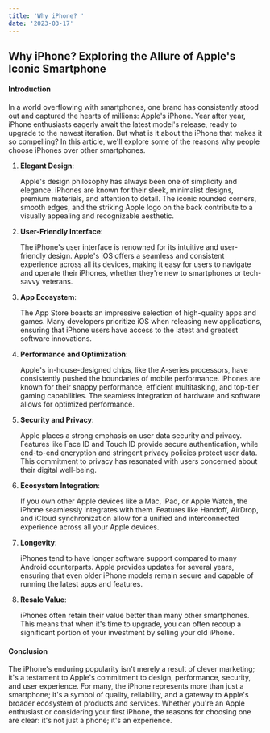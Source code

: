 ```yaml
---
title: 'Why iPhone? '
date: '2023-03-17'
---
```


## Why iPhone? Exploring the Allure of Apple's Iconic Smartphone

#### Introduction

In a world overflowing with smartphones, one brand has consistently stood out and captured the hearts of millions: Apple's iPhone. Year after year, iPhone enthusiasts eagerly await the latest model's release, ready to upgrade to the newest iteration. But what is it about the iPhone that makes it so compelling? In this article, we'll explore some of the reasons why people choose iPhones over other smartphones.

1. **Elegant Design**:

   Apple's design philosophy has always been one of simplicity and elegance. iPhones are known for their sleek, minimalist designs, premium materials, and attention to detail. The iconic rounded corners, smooth edges, and the striking Apple logo on the back contribute to a visually appealing and recognizable aesthetic.

2. **User-Friendly Interface**:

   The iPhone's user interface is renowned for its intuitive and user-friendly design. Apple's iOS offers a seamless and consistent experience across all its devices, making it easy for users to navigate and operate their iPhones, whether they're new to smartphones or tech-savvy veterans.

3. **App Ecosystem**:

   The App Store boasts an impressive selection of high-quality apps and games. Many developers prioritize iOS when releasing new applications, ensuring that iPhone users have access to the latest and greatest software innovations.

4. **Performance and Optimization**:

   Apple's in-house-designed chips, like the A-series processors, have consistently pushed the boundaries of mobile performance. iPhones are known for their snappy performance, efficient multitasking, and top-tier gaming capabilities. The seamless integration of hardware and software allows for optimized performance.

5. **Security and Privacy**:

   Apple places a strong emphasis on user data security and privacy. Features like Face ID and Touch ID provide secure authentication, while end-to-end encryption and stringent privacy policies protect user data. This commitment to privacy has resonated with users concerned about their digital well-being.

6. **Ecosystem Integration**:

   If you own other Apple devices like a Mac, iPad, or Apple Watch, the iPhone seamlessly integrates with them. Features like Handoff, AirDrop, and iCloud synchronization allow for a unified and interconnected experience across all your Apple devices.

7. **Longevity**:

   iPhones tend to have longer software support compared to many Android counterparts. Apple provides updates for several years, ensuring that even older iPhone models remain secure and capable of running the latest apps and features.

8. **Resale Value**:

   iPhones often retain their value better than many other smartphones. This means that when it's time to upgrade, you can often recoup a significant portion of your investment by selling your old iPhone.

#### Conclusion

The iPhone's enduring popularity isn't merely a result of clever marketing; it's a testament to Apple's commitment to design, performance, security, and user experience. For many, the iPhone represents more than just a smartphone; it's a symbol of quality, reliability, and a gateway to Apple's broader ecosystem of products and services. Whether you're an Apple enthusiast or considering your first iPhone, the reasons for choosing one are clear: it's not just a phone; it's an experience.